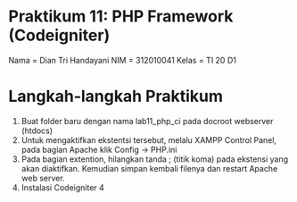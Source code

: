# Praktikum 11: PHP Framework (Codeigniter)

Nama    = Dian Tri Handayani
NIM     = 312010041
Kelas   = TI 20 D1

# Langkah-langkah Praktikum

1. Buat folder baru dengan nama lab11_php_ci pada docroot webserver (htdocs)
2. Untuk mengaktifkan ekstentsi tersebut, melalu XAMPP Control Panel, pada bagian Apache klik Config -> PHP.ini
3. Pada bagian extention, hilangkan tanda ; (titik koma) pada ekstensi yang akan diaktifkan. Kemudian simpan kembali filenya dan restart Apache web server.
4. Instalasi Codeigniter 4
